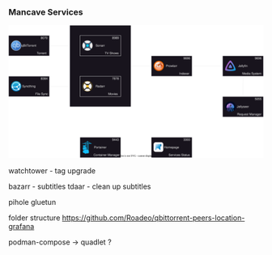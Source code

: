 ### Mancave Services

![overview](homelab.drawio.svg)

watchtower - tag upgrade

bazarr - subtitles
tdaar - clean up subtitles

pihole
gluetun

folder structure
https://github.com/Roadeo/qbittorrent-peers-location-grafana

podman-compose -> quadlet ?
